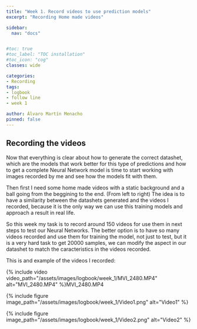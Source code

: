 ```yaml
---
title: "Week 1. Record videos to use prediction models"
excerpt: "Recording Home made videos"

sidebar:
  nav: "docs"


#toc: true
#toc_label: "TOC installation"
#toc_icon: "cog"
classes: wide

categories:
- Recording
tags:
- logbook
- follow line
- week 1

author: Álvaro Martín Menacho
pinned: false
---
```


## Recording the videos

Now that everything is clear about how to generate the correct datashet, which are the models that work better for this type of predictions and how to get a complete Neural Network model is time to start working with images recorded by me and see how the models fit with them.

Then first I need some home made videos with a static background and a ball going from the beggining to the end. (From left to right)
The idea is to have a similarity between the datashets generated and the videos I recorded, because it is the only way we can use this training models and approach a result in real life.

So this week my task is to record around 150 videos for use them in next steps to test our Neural Networks. The better option is to have so many videos recorded and use them for training the model, not just to test, but it is a very hard task to get 20000 samples, we can modify the aspect in our datashet to match the caracteristics in the videos recorded.

This is and example of the videos I recorded:

{% include video video_path="/assets/images/logbook/week_1/MVI_2480.MP4" alt="MVI_2480.MP4" %}MVI_2480.MP4

{% include figure image_path="/assets/images/logbook/week_1/Video1.png" alt="Video1" %}

{% include figure image_path="/assets/images/logbook/week_1/Video2.png" alt="Video2" %}
